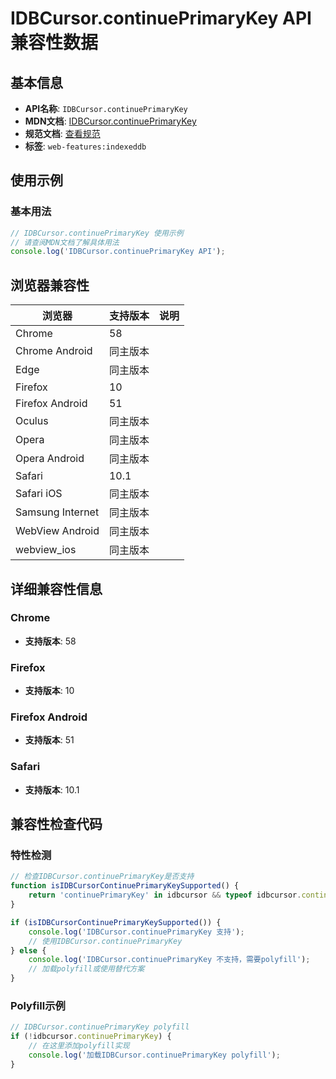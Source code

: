 # IDBCursor.continuePrimaryKey API 兼容性数据

## 基本信息

- **API名称**: `IDBCursor.continuePrimaryKey`
- **MDN文档**: [IDBCursor.continuePrimaryKey](https://developer.mozilla.org/docs/Web/API/IDBCursor/continuePrimaryKey)
- **规范文档**: [查看规范](https://w3c.github.io/IndexedDB/#ref-for-dom-idbcursor-continueprimarykey①)
- **标签**: `web-features:indexeddb`

## 使用示例

### 基本用法

```javascript
// IDBCursor.continuePrimaryKey 使用示例
// 请查阅MDN文档了解具体用法
console.log('IDBCursor.continuePrimaryKey API');
```

## 浏览器兼容性

| 浏览器 | 支持版本 | 说明 |
|--------|----------|------|
| Chrome | 58 |  |
| Chrome Android | 同主版本 |  |
| Edge | 同主版本 |  |
| Firefox | 10 |  |
| Firefox Android | 51 |  |
| Oculus | 同主版本 |  |
| Opera | 同主版本 |  |
| Opera Android | 同主版本 |  |
| Safari | 10.1 |  |
| Safari iOS | 同主版本 |  |
| Samsung Internet | 同主版本 |  |
| WebView Android | 同主版本 |  |
| webview_ios | 同主版本 |  |

## 详细兼容性信息

### Chrome

- **支持版本**: 58

### Firefox

- **支持版本**: 10

### Firefox Android

- **支持版本**: 51

### Safari

- **支持版本**: 10.1

## 兼容性检查代码

### 特性检测

```javascript
// 检查IDBCursor.continuePrimaryKey是否支持
function isIDBCursorContinuePrimaryKeySupported() {
    return 'continuePrimaryKey' in idbcursor && typeof idbcursor.continuePrimaryKey === 'function';
}

if (isIDBCursorContinuePrimaryKeySupported()) {
    console.log('IDBCursor.continuePrimaryKey 支持');
    // 使用IDBCursor.continuePrimaryKey
} else {
    console.log('IDBCursor.continuePrimaryKey 不支持，需要polyfill');
    // 加载polyfill或使用替代方案
}
```

### Polyfill示例

```javascript
// IDBCursor.continuePrimaryKey polyfill
if (!idbcursor.continuePrimaryKey) {
    // 在这里添加polyfill实现
    console.log('加载IDBCursor.continuePrimaryKey polyfill');
}
```

